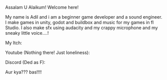 Assalam U Alaikum!
Welcome here!

My name is Adil and i am a beginner game developer and a sound engineer. I make games in unity, godot and buildbox and music for my games in fl Studio.
I also make sfx using audacity and my crappy microphone and my sneaky little voice....!

My Itch:

Youtube (Nothing there! Just loneliness):

Discord (Ded as F):


Aur kya???
bas!!!!

